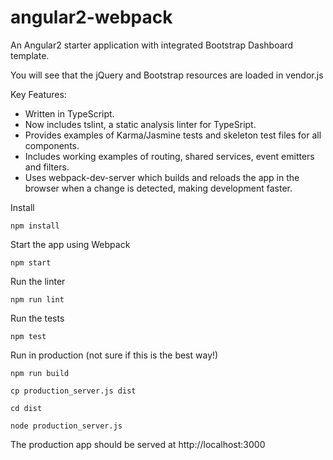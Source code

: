 # angular2-webpack

An Angular2 starter application with integrated Bootstrap Dashboard template.

You will see that the jQuery and Bootstrap resources are loaded in vendor.js

Key Features:

* Written in TypeScript.
* Now includes tslint, a static analysis linter for TypeSript.
* Provides examples of Karma/Jasmine tests and skeleton test files for all components.
* Includes working examples of routing, shared services, event emitters and filters.
* Uses webpack-dev-server which builds and reloads the app in the browser when a change is detected, making development faster.

Install
```
npm install
```

Start the app using Webpack
```
npm start
```

Run the linter
```
npm run lint
```

Run the tests
```
npm test
```

Run in production (not sure if this is the best way!)
```
npm run build

cp production_server.js dist

cd dist

node production_server.js
```

The production app should be served at http://localhost:3000